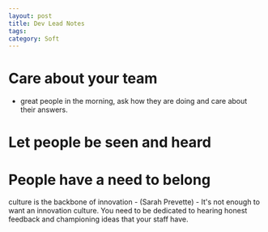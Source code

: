 ```yaml
---
layout: post
title: Dev Lead Notes
tags: 
category: Soft
---
```


# Care about your team

- great people in the morning, ask how they are doing and care about their answers. 

# Let people be seen and heard

# People have a need to belong


culture is the backbone of innovation - (Sarah Prevette) - It's not enough to want an innovation culture. You need to be dedicated to hearing honest feedback and championing ideas that your staff have.

